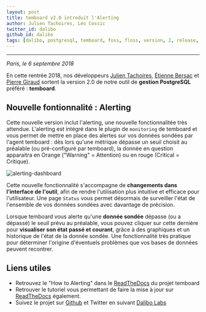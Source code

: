```yaml
---
layout: post
title: temboard v2.0 introduit l'Alerting
author: Julien Tachoires, Léo Cossic
twitter_id: dalibo
github_id: dalibo
tags: [dalibo, postgresql, temboard, foss, floss, version, 2, release, 2018]
---
```


---

*Paris, le 6 septembre 2018*

En cette rentrée 2018, nos développeurs [Julien Tachoires](https://github.com/julmon), [Étienne Bersac](https://github.com/bersace) et [Pierre Giraud](https://github.com/pgiraud) sortent la version 2.0 de notre outil de **gestion PostgreSQL** préféré : **temboard**.

<!--MORE-->

## Nouvelle fontionnalité : Alerting

Cette nouvelle version inclut l'alerting, une nouvelle fonctionnalitée très attendue. L'alerting est intégré dans le plugin de `monitoring` de temboard et vous permet de mettre en place des alertes sur vos données sondées par l'agent temboard : dès lors qu'une métrique dépasse un seuil choisit au préalable (ou pré-configuré par temboard), la donnée en question apparaitra en Orange ("Warning" = Attention) ou en rouge (Critical = Critique).

![alerting-dashboard](https://raw.githubusercontent.com/dalibo/blog/temboard2.0/img/alerting_dashboard.png)

Cette nouvelle fonctionnalité s'accompagne de **changements dans l'interface de l'outil**, afin de rendre l'utilisation plus intuitive et efficace pour l'utilisateur. Une page `Status` vous permet désormais de surveiller l'état de l'ensemble de vos données sondées avec davantage de précision. 

Lorsque temboard vous alerte qu'une **donnée sondée** dépasse (ou a dépassé) le seuil prévu au préalable, vous pouvez cliquer sur cette dernière pour **visualiser son état passé et courant**, grâce à des graphiques et un historique de l'état de la donnée sondée. Une fonctionnalité très pratique pour déterminer l'origine d'éventuels problèmes que vos bases de données peuvent recontrer.

## Liens utiles

   * Retrouvez le "How to Alerting" dans le [ReadTheDocs](https://temboard.readthedocs.io/en/latest/temboard-howto-alerting/) du projet temboard
   * Retrouver le tutoriel vous permettant de faire la mise à jour sur [ReadTheDocs](https://temboard.readthedocs.io/en/latest/temboard-upgrade-1.2-2.0/) également.
   * Suivez le projet sur [Github](https://github.com/dalibo/temboard) et Twitter en suivant [Dalibo Labs](https://twitter.com/DaliboLabs)
